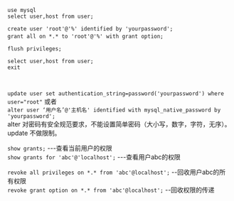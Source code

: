 
`use mysql`   
`select user,host from user;`  
  

`create user 'root'@'%' identified by 'yourpassword';`   
​
`grant all on *.* to 'root'@'%' with grant option;`   
 
`flush privileges;`  


`select user,host from user;`  
`exit`  




​




`update user set authentication_string=password('yourpassword') where user="root"`  或者  
`alter user ‘用户名’@'主机名' identified with mysql_native_password by 'yourpassword';`    
alter 对密码有安全规范要求，不能设置简单密码（大小写，数字，字符，无序）。update 不做限制。   


`show grants;`  ---查看当前用户的权限  
`show grants for 'abc'@'localhost';`  ---查看用户abc的权限  

`revoke all privileges on *.* from 'abc'@localhost';`   --回收用户abc的所有权限  
`revoke grant option on *.* from 'abc'@localhost';`   --回收权限的传递  
